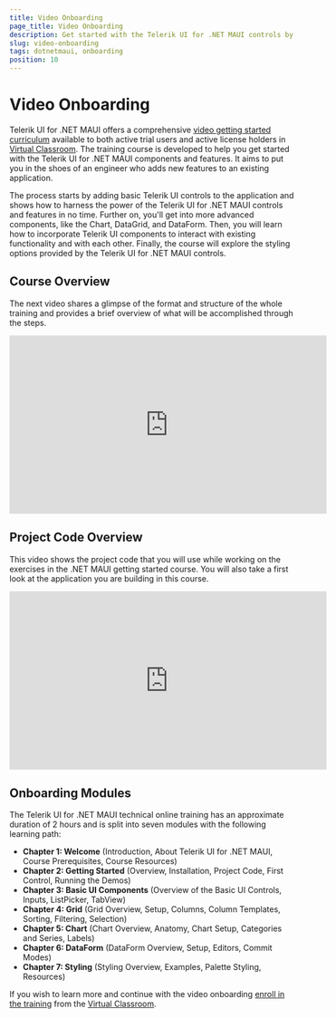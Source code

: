 ```yaml
---
title: Video Onboarding
page_title: Video Onboarding
description: Get started with the Telerik UI for .NET MAUI controls by following a step-by-step video tutorial on developing a real-life project.
slug: video-onboarding
tags: dotnetmaui, onboarding
position: 10
---
```


# Video Onboarding

Telerik UI for .NET MAUI offers a comprehensive [video getting started curriculum](https://learn.telerik.com/learn/course/external/view/elearning/61/telerik-ui-for-net-maui) available to both active trial users and active license holders in [Virtual Classroom](https://learn.telerik.com/learn). The training course is developed to help you get started with the Telerik UI for .NET MAUI components and features. It aims to put you in the shoes of an engineer who adds new features to an existing application.

The process starts by adding basic Telerik UI controls to the application and shows how to harness the power of the Telerik UI for .NET MAUI controls and features in no time. Further on, you'll get into more advanced components, like the Chart, DataGrid, and DataForm. Then, you will learn how to incorporate Telerik UI components to interact with existing functionality and with each other. Finally, the course will explore the styling options provided by the Telerik UI for .NET MAUI controls.

## Course Overview

The next video shares a glimpse of the format and structure of the whole training and provides a brief overview of what will be accomplished through the steps.
<iframe width="560" height="315" src="https://www.youtube.com/embed/JOvSxH54ZZs" title="Telerik UI for .NET MAUI – Overview of the Onboarding Course" frameborder="0" allow="accelerometer; autoplay; clipboard-write; encrypted-media; gyroscope; picture-in-picture; web-share" allowfullscreen></iframe>

## Project Code Overview

This video shows the project code that you will use while working on the exercises in the .NET MAUI getting started course. You will also take a first look at the application you are building in this course.
<iframe width="560" height="315" src="https://www.youtube.com/embed/1zpDekAY7VY" title="Telerik UI for .NET MAUI – Project Code" frameborder="0" allow="accelerometer; autoplay; clipboard-write; encrypted-media; gyroscope; picture-in-picture; web-share" allowfullscreen></iframe>

## Onboarding Modules

The Telerik UI for .NET MAUI technical online training has an approximate duration of 2 hours and is split into seven modules with the following learning path:

* **Chapter 1: Welcome** (Introduction, About Telerik UI for .NET MAUI, Course Prerequisites, Course Resources)
* **Chapter 2: Getting Started** (Overview, Installation, Project Code, First Control, Running the Demos)
* **Chapter 3: Basic UI Components** (Overview of the Basic UI Controls, Inputs, ListPicker, TabView)
* **Chapter 4: Grid** (Grid Overview, Setup, Columns, Column Templates, Sorting, Filtering, Selection)
* **Chapter 5: Chart** (Chart Overview, Anatomy, Chart Setup, Categories and Series, Labels)
* **Chapter 6: DataForm** (DataForm Overview, Setup, Editors, Commit Modes)
* **Chapter 7: Styling** (Styling Overview, Examples, Palette Styling, Resources)

If you wish to learn more and continue with the video onboarding [enroll in the training](https://learn.telerik.com/learn/course/external/view/elearning/61/telerik-ui-for-net-maui) from the [Virtual Classroom](https://learn.telerik.com/learn).  
